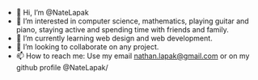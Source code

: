 - 👋 Hi, I’m @NateLapak
- 👀 I’m interested in computer science, mathematics, playing guitar and piano, staying active and spending time with friends and family.
- 🌱 I’m currently learning web design and web development.
- 💞️ I’m looking to collaborate on any project.
- 📫 How to reach me: Use my email nathan.lapak@gmail.com or on my github profile @NateLapak/

<!---
Hey there, my name is Nathan Lapak and I am currently a senior attending J.H Picard high school. I would like to graduate as a comp sci major in university and work in tech. I 
enjoy web design and web development, competitive programming and developing simple games. I am curious about learning machine learning and artificial intelligence but 
I would need to learn he math needed (Calculus, linear algebra, statistics and probability) before I tackle this subject.
--->
